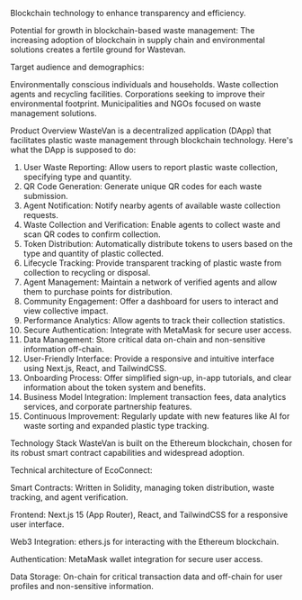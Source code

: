 Blockchain technology to enhance transparency and efficiency.

Potential for growth in blockchain-based waste management: The increasing adoption of blockchain in supply chain and environmental solutions creates a fertile ground for Wastevan.

Target audience and demographics:

Environmentally conscious individuals and households.
Waste collection agents and recycling facilities.
Corporations seeking to improve their environmental footprint.
Municipalities and NGOs focused on waste management solutions.

Product Overview
WasteVan is a decentralized application (DApp) that facilitates plastic waste management through blockchain technology. Here's what the DApp is supposed to do:

1. User Waste Reporting: Allow users to report plastic waste collection, specifying type and quantity.
2. QR Code Generation: Generate unique QR codes for each waste submission.
3. Agent Notification: Notify nearby agents of available waste collection requests.
4. Waste Collection and Verification: Enable agents to collect waste and scan QR codes to confirm collection.
5. Token Distribution: Automatically distribute tokens to users based on the type and quantity of plastic collected.
6. Lifecycle Tracking: Provide transparent tracking of plastic waste from collection to recycling or disposal.
7. Agent Management: Maintain a network of verified agents and allow them to purchase points for distribution.
8. Community Engagement: Offer a dashboard for users to interact and view collective impact.
9. Performance Analytics: Allow agents to track their collection statistics.
10. Secure Authentication: Integrate with MetaMask for secure user access.
11. Data Management: Store critical data on-chain and non-sensitive information off-chain.
12. User-Friendly Interface: Provide a responsive and intuitive interface using Next.js, React, and TailwindCSS.
13. Onboarding Process: Offer simplified sign-up, in-app tutorials, and clear information about the token system and benefits.
14. Business Model Integration: Implement transaction fees, data analytics services, and corporate partnership features.
15. Continuous Improvement: Regularly update with new features like AI for waste sorting and expanded plastic type tracking.

Technology Stack
WasteVan is built on the Ethereum blockchain, chosen for its robust smart contract capabilities and widespread adoption.

Technical architecture of EcoConnect:

Smart Contracts: Written in Solidity, managing token distribution, waste tracking, and agent verification.

Frontend: Next.js 15 (App Router), React, and TailwindCSS for a responsive user interface.

Web3 Integration: ethers.js for interacting with the Ethereum blockchain.

Authentication: MetaMask wallet integration for secure user access.

Data Storage: On-chain for critical transaction data and off-chain for user profiles and non-sensitive information.

